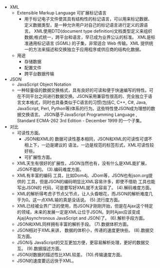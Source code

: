 - XML
	- Extensible Markup Language 可扩展标记语言
		- 用于标记电子文件使其具有结构性的标记语言，可以用来标记数据、定义数据类型，是一种允许用户对自己的标记语言进行定义的源语言。 XML使用DTD(document type definition)文档类型定义来组织数据;格式统一，跨平台和语言，早已成为业界公认的标准。
		  XML是标准通用标记语言 (SGML) 的子集，非常适合 Web 传输。XML 提供统一的方法来描述和交换独立于应用程序或供应商的结构化数据。
	- 用途
		- 存储数据
		- 配置文件
		- 跨平台数据传输
- JSON
	- JavaScript Object Notation
	- 一种轻量级的数据交换格式，具有良好的可读和便于快速编写的特性。可在不同平台之间进行数据交换。JSON采用兼容性很高的、完全独立于语言文本格式，同时也具备类似于C语言的习惯(包括C, C++, C#, Java, JavaScript, Perl, Python等)体系的行为。这些特性使JSON成为理想的数据交换语言。
	  JSON基于JavaScript Programming Language , Standard ECMA-262 3rd Edition - December 1999 的一个子集。
- 对比
	- 可读性方面。
		- JSON和XML的 数据可读性基本相同，JSON和XML的可读性可谓不相上下，一边是建议的 语法，一边是规范的标签形式，XML可读性较好些。
		- 可扩展性方面。
	- XML天生有很好的扩展性，JSON当然也有，没有什么是XML能扩展，JSON不能的。
	  (3).编码难度方面。
	- XML有丰富的编码 工具，比如Dom4j、JDom等，JSON也有json.org提供的 工具，但是JSON的编码明显比XML容易许多，即使不借助 工具也能写出JSON的 代码，可是要写好XML就不太容易了。
	  (4).解码难度方面。
	- XML的解析得考虑子节点父节点，让人头昏眼花，而JSON的解析难度几乎为0。这一点XML输的真是没话说。
	  (5).流行度方面。
	- XML已经被业界广泛的使用，而JSON才刚刚开始，但是在Ajax这个特定的领域，未来的发展一定是XML让位于JSON。到时Ajax应该变成Ajaj(Asynchronous  JavaScript and JSON)了。
	  (6).解析手段方面。
	- JSON和XML同样拥有丰富的解析手段。
	  (7).数据体积方面。
	- JSON相对于XML来讲， 数据的体积小，传递的速度更快些。
	  (8).数据交互方面。
	- JSON与 JavaScript的交互更加方便，更容易解析处理，更好的数据交互。
	  (9).数据描述方面。
	- JSON对数据的描述性比XML较差。
	  (10).传输速度方面。
	- JSON的速度要远远快于XML。